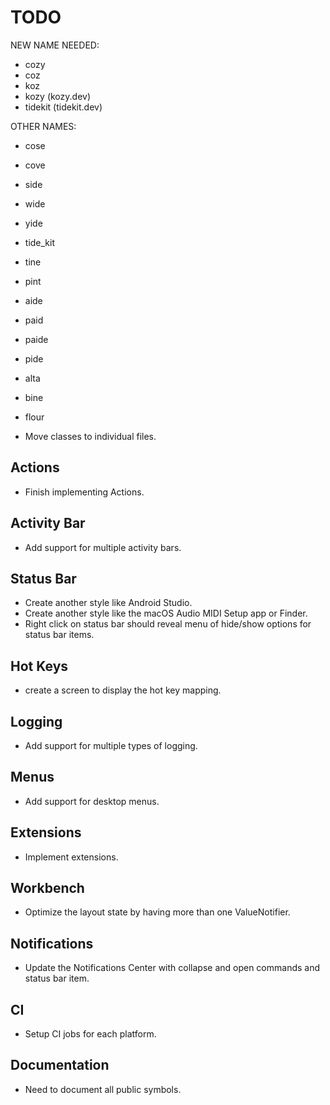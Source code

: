 # TODO

NEW NAME NEEDED:
- cozy
- coz
- koz
- kozy (kozy.dev)
- tidekit (tidekit.dev)

OTHER NAMES:
- cose
- cove
- side
- wide
- yide
- tide_kit
- tine
- pint
- aide
- paid
- paide
- pide
- alta
- bine
- flour

- Move classes to individual files.

## Actions

- Finish implementing Actions.

## Activity Bar

- Add support for multiple activity bars.

## Status Bar

- Create another style like Android Studio.
- Create another style like the macOS Audio MIDI Setup app or Finder.
- Right click on status bar should reveal menu of hide/show options for status bar items.

## Hot Keys

- create a screen to display the hot key mapping.

## Logging

- Add support for multiple types of logging.

## Menus

- Add support for desktop menus.

## Extensions

- Implement extensions.

## Workbench

- Optimize the layout state by having more than one ValueNotifier.

## Notifications

- Update the Notifications Center with collapse and open commands and status bar item.

## CI

- Setup CI jobs for each platform.

## Documentation

- Need to document all public symbols.
